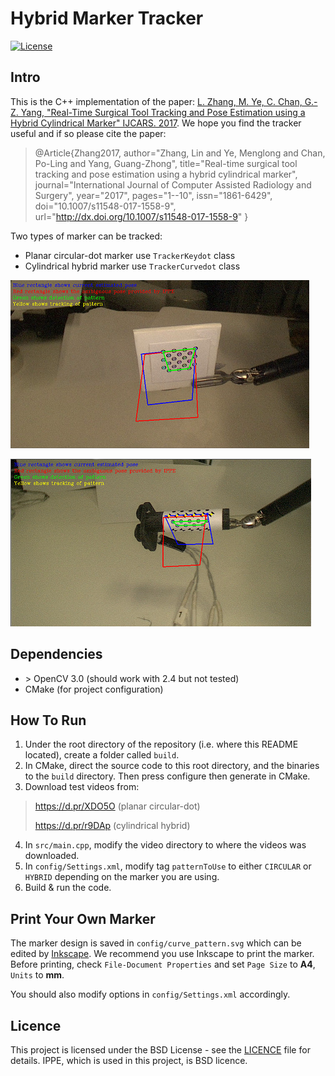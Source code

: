 # Hybrid Marker Tracker #
[![License](https://img.shields.io/badge/License-BSD%203--Clause-green.svg)](https://opensource.org/licenses/BSD-3-Clause)
## Intro ##
This is the C++ implementation of the paper: [L. Zhang, M. Ye, C. Chan, G.-Z. Yang, "Real-Time Surgical Tool Tracking and Pose Estimation using a Hybrid Cylindrical Marker" IJCARS. 2017](http://rdcu.be/ql1V). 
We hope you find the tracker useful and if so please cite the paper:
> @Article{Zhang2017,
> author="Zhang, Lin and Ye, Menglong and Chan, Po-Ling and Yang, Guang-Zhong",
> title="Real-time surgical tool tracking and pose estimation using a hybrid cylindrical marker",
> journal="International Journal of Computer Assisted Radiology and Surgery",
> year="2017",
> pages="1--10",
> issn="1861-6429",
> doi="10.1007/s11548-017-1558-9",
> url="http://dx.doi.org/10.1007/s11548-017-1558-9"
> }

Two types of marker can be tracked:
- Planar circular-dot marker use `TrackerKeydot` class
- Cylindrical hybrid marker use `TrackerCurvedot` class

![Circular-dot marker](config/circular_marker_example.png "Example of circular-dot marker")

![Hybrid marker](config/hybrid_marker_example.png "Example of hybrid marker")

## Dependencies ##
- \> OpenCV 3.0 (should work with 2.4 but not tested)
- CMake (for project configuration)

## How To Run ##
1. Under the root directory of the repository (i.e. where this README located), create a folder called `build`.
2. In CMake, direct the source code to this root directory, and the binaries to the `build` directory. Then press configure then generate in CMake.
3. Download test videos from:
> https://d.pr/XDO5O (planar circular-dot)
>
> https://d.pr/r9DAp (cylindrical hybrid)

4. In `src/main.cpp`, modify the video directory to where the videos was downloaded.
5. In `config/Settings.xml`, modify tag `patternToUse` to either `CIRCULAR` or `HYBRID` depending on the marker you are using.
6. Build & run the code.


## Print Your Own Marker ##
The marker design is saved in `config/curve_pattern.svg` which can be edited by [Inkscape](https://inkscape.org/en/download/). We recommend you use Inkscape to print the marker.
Before printing, check `File-Document Properties` and set `Page Size` to **A4**, `Units` to **mm**.

You should also modify options in `config/Settings.xml` accordingly.


## Licence ##
This project is licensed under the BSD License - see the [LICENCE](LICENCE) file for details.
IPPE, which is used in this project, is BSD licence. 

